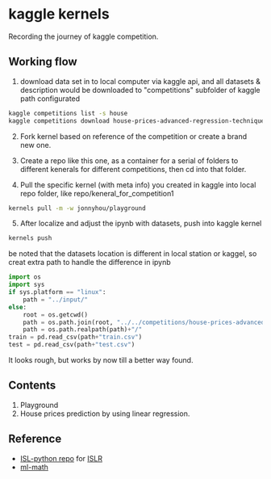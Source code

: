 # kaggle kernels

Recording the journey of kaggle competition.

## Working flow

1. download data set in to local computer via kaggle api, and all datasets & description would be downloaded to "competitions" subfolder of kaggle path configurated 
```bash
kaggle competitions list -s house
kaggle competitions download house-prices-advanced-regression-techniques
```
2. Fork kernel based on reference of the competition or create a brand new one.

3. Create a repo  like this one, as a container for a serial of folders to  different kenerals for different competitions, then cd into that folder.

4. Pull the specific kernel (with meta info) you created in kaggle into local repo folder, like repo/keneral_for_competition1

```bash
kernels pull -m -w jonnyhou/playground
```

5. After localize and adjust the ipynb with datasets, push into kaggle kernel
```bash
kernels push
```
be noted that the datasets location is different in local station or kaggel, so creat extra path to handle the difference in ipynb
```python
import os
import sys
if sys.platform == "linux":
    path = "../input/"
else:
    root = os.getcwd()
    path = os.path.join(root, "../../competitions/house-prices-advanced-regression-techniques/")
    path = os.path.realpath(path)+"/"
train = pd.read_csv(path+"train.csv")
test = pd.read_csv(path+"test.csv")
```
It looks rough, but works by now till a better way found.

## Contents

1. Playground
2. House prices prediction by using linear regression.


## Reference

* [ISL-python repo](https://github.com/monkeyxite/ISL) for [ISLR](https://www-bcf.usc.edu/~gareth/ISL/)
* [ml-math](https://github.com/monkeyxite/ml-math)

